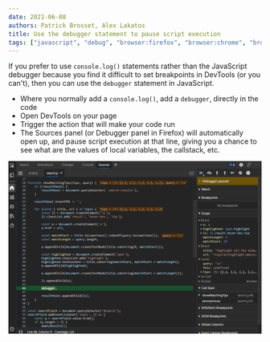 ```yaml
---
date: 2021-06-08
authors: Patrick Brosset, Alex Lakatos
title: Use the debugger statement to pause script execution
tags: ["javascript", "debug", "browser:firefox", "browser:chrome", "browser:edge", "browser:safari"]
---
```

If you prefer to use `console.log()` statements rather than the JavaScript debugger because you find it difficult to set breakpoints in DevTools (or you can't), then you can use the `debugger` statement in JavaScript.

* Where you normally add a `console.log()`, add a `debugger`, directly in the code
* Open DevTools on your page
* Trigger the action that will make your code run
* The Sources panel (or Debugger panel in Firefox) will automatically open up, and pause script execution at that line, giving you a chance to see what are the values of local variables, the callstack, etc.

![Screenshot of the Sources panel in Edge, paused at a debugger statement](/assets/img/debugger-statement.png)
